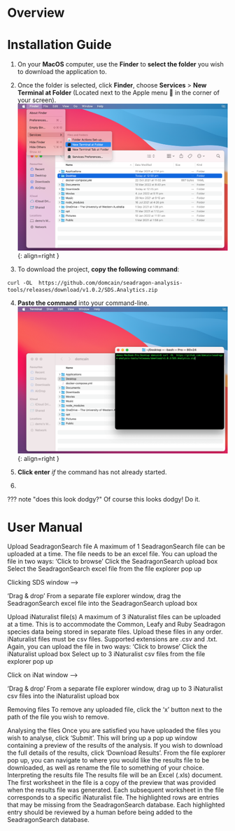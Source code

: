 # Overview
# Installation Guide
1. On your **MacOS** computer, use the **Finder** to **select the folder** you wish to download the application to. 
2. Once the folder is selected, click **Finder**, choose **Services** > **New Terminal at Folder** (Located next to the Apple menu  in the corner of your screen).
![Step 2 installation](images/installation-finder-to-terminal.png){: align=right }

3. To download the project, **copy the following command**:
```
curl -OL  https://github.com/domcain/seadragon-analysis-tools/releases/download/v1.0.2/SDS.Analytics.zip
```
4. **Paste the command** into your command-line. 
![Step 2 installation](images/installation-terminal-command.png){: align=right }
5. **Click enter** *if* the command has not already started.

6. 

??? note "does this look dodgy?"
    Of course this looks dodgy! Do it.

# User Manual

Upload SeadragonSearch file
A maximum of 1 SeadragonSearch file can be uploaded at a time. The file needs to be an excel file.
You can upload the file in two ways:
‘Click to browse’
Click the SeadragonSearch upload box
Select the SeadragonSearch excel file from the file explorer pop up





Clicking  SDS window  —-> 


‘Drag & drop’
From a separate file explorer window, drag the SeadragonSearch excel file into the SeadragonSearch upload box


Upload iNaturalist file(s)
A maximum of 3 iNaturalist files can be uploaded at a time. This is to accommodate the Common, Leafy and Ruby Seadragon species data being stored in separate files. Upload these files in any order. iNaturalist files must be csv files. Supported extensions are .csv and .txt.
Again, you can upload the file in two ways:
‘Click to browse’
Click the iNaturalist upload box
Select up to 3 iNaturalist csv files from the file explorer pop up
		







Click on iNat window —->






‘Drag & drop’
From a separate file explorer window, drag up to 3 iNaturalist csv files into the iNaturalist upload box

Removing files
To remove any uploaded file, click the ‘x’ button next to the path of the file you wish to remove.



Analysing the files
Once you are satisfied you have uploaded the files you wish to analyse, click ‘Submit’.
This will bring up a pop up window containing a preview of the results of the analysis.
If you wish to download the full details of the results, click ‘Download Results’. From the file explorer pop up, you can navigate to where you would like the results file to be downloaded, as well as rename the file to something of your choice. 
Interpreting the results file
The results file will be an Excel (.xls) document. The first worksheet in the file is a copy of the preview that was provided when the results file was generated. Each subsequent worksheet in the file corresponds to a specific iNaturalist file. The highlighted rows are entries that may be missing from the SeadragonSearch database. Each highlighted entry should be reviewed by a human before being added to the SeadragonSearch database.



